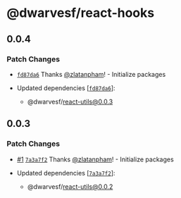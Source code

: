 # @dwarvesf/react-hooks

## 0.0.4

### Patch Changes

- [`fd87da6`](https://github.com/dwarvesf/react-sdk/commit/fd87da69d0db2d81f33a47a5e2409c01d5ae928f)
  Thanks [@zlatanpham](https://github.com/zlatanpham)! - Initialize packages

- Updated dependencies
  [[`fd87da6`](https://github.com/dwarvesf/react-sdk/commit/fd87da69d0db2d81f33a47a5e2409c01d5ae928f)]:
  - @dwarvesf/react-utils@0.0.3

## 0.0.3

### Patch Changes

- [#1](https://github.com/dwarvesf/react-sdk/pull/1)
  [`7a3a7f2`](https://github.com/dwarvesf/react-sdk/commit/7a3a7f2ae016015a725d7e9b9d2bb1d9012c1941)
  Thanks [@zlatanpham](https://github.com/zlatanpham)! - Initialize packages

- Updated dependencies
  [[`7a3a7f2`](https://github.com/dwarvesf/react-sdk/commit/7a3a7f2ae016015a725d7e9b9d2bb1d9012c1941)]:
  - @dwarvesf/react-utils@0.0.2
